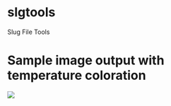 # slgtools
Slug File Tools

<h1>Sample image output with temperature coloration</h1>
<img src="http://itsoftware.img.s3-website-us-east-1.amazonaws.com/_output_4.png" />
